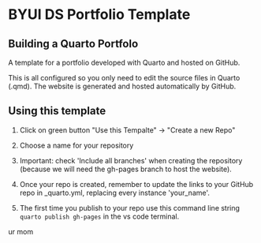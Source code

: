 # BYUI DS Portfolio Template
## Building a Quarto Portfolo

A template for a portfolio developed with Quarto and hosted on GitHub.

This is all configured so you only need to edit the source files in Quarto (.qmd). The website is generated and hosted automatically by GitHub.

## Using this template

1. Click on green button "Use this Tempalte" -> "Create a new Repo"

1. Choose a name for your repository

1. Important: check 'Include all branches' when creating the repository (because we will need the gh-pages branch to host the website).

1. Once your repo is created, remember to update the links to your GitHub repo in _quarto.yml, replacing every instance 'your_name'.

1. The first time you publish to your repo use this command line string `quarto publish gh-pages` in the vs code terminal.

ur mom


